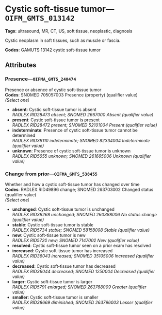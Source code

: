 # Cystic soft-tissue tumor—`OIFM_GMTS_013142`

**Tags:** ultrasound, MR, CT, US, soft tissue, neoplastic, diagnosis

Cystic neoplasm in soft tissues, such as muscle or fascia.

**Codes:** GAMUTS 13142 cystic soft-tissue tumor

## Attributes

### Presence—`OIFMA_GMTS_240474`

Presence or absence of cystic soft-tissue tumor  
**Codes**: SNOMED 705057003 Presence (property) (qualifier value)  
*(Select one)*

- **absent**: Cystic soft-tissue tumor is absent  
_RADLEX RID28473 absent; SNOMED 2667000 Absent (qualifier value)_
- **present**: Cystic soft-tissue tumor is present  
_RADLEX RID28472 present; SNOMED 52101004 Present (qualifier value)_
- **indeterminate**: Presence of cystic soft-tissue tumor cannot be determined  
_RADLEX RID39110 indeterminate; SNOMED 82334004 Indeterminate (qualifier value)_
- **unknown**: Presence of cystic soft-tissue tumor is unknown  
_RADLEX RID5655 unknown; SNOMED 261665006 Unknown (qualifier value)_

### Change from prior—`OIFMA_GMTS_538455`

Whether and how a cystic soft-tissue tumor has changed over time  
**Codes**: RADLEX RID49896 change; SNOMED 263703002 Changed status (qualifier value)  
*(Select one)*

- **unchanged**: Cystic soft-tissue tumor is unchanged  
_RADLEX RID39268 unchanged; SNOMED 260388006 No status change (qualifier value)_
- **stable**: Cystic soft-tissue tumor is stable  
_RADLEX RID5734 stable; SNOMED 58158008 Stable (qualifier value)_
- **new**: Cystic soft-tissue tumor is new  
_RADLEX RID5720 new; SNOMED 7147002 New (qualifier value)_
- **resolved**: Cystic soft-tissue tumor seen on a prior exam has resolved  
- **increased**: Cystic soft-tissue tumor has increased  
_RADLEX RID36043 increased; SNOMED 35105006 Increased (qualifier value)_
- **decreased**: Cystic soft-tissue tumor has decreased  
_RADLEX RID36044 decreased; SNOMED 1250004 Decreased (qualifier value)_
- **larger**: Cystic soft-tissue tumor is larger  
_RADLEX RID5791 enlarged; SNOMED 263768009 Greater (qualifier value)_
- **smaller**: Cystic soft-tissue tumor is smaller  
_RADLEX RID38669 diminished; SNOMED 263796003 Lesser (qualifier value)_